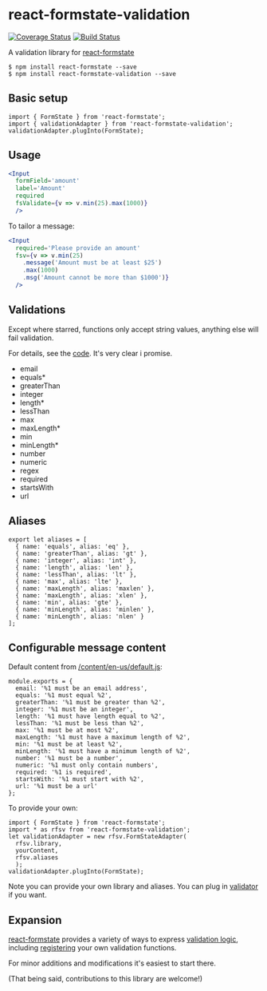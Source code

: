 # react-formstate-validation

[![Coverage Status](https://coveralls.io/repos/github/dtrelogan/react-formstate-validation/badge.svg?branch=master)](https://coveralls.io/github/dtrelogan/react-formstate-validation?branch=master)
[![Build Status](https://travis-ci.org/dtrelogan/react-formstate-validation.svg?branch=master)](https://travis-ci.org/dtrelogan/react-formstate-validation)

A validation library for [react-formstate](https://www.npmjs.com/package/react-formstate)

    $ npm install react-formstate --save
    $ npm install react-formstate-validation --save

## Basic setup

```es6
import { FormState } from 'react-formstate';
import { validationAdapter } from 'react-formstate-validation';
validationAdapter.plugInto(FormState);
```

## Usage

```jsx
<Input
  formField='amount'
  label='Amount'
  required
  fsValidate={v => v.min(25).max(1000)}
  />
```

To tailor a message:

```jsx
<Input
  required='Please provide an amount'
  fsv={v => v.min(25)
    .message('Amount must be at least $25')
    .max(1000)
    .msg('Amount cannot be more than $1000')}
  />
```

## Validations

Except where starred, functions only accept string values, anything else will fail validation.

For details, see the [code](/index.es6). It's very clear i promise.

- email
- equals*
- greaterThan
- integer
- length*
- lessThan
- max
- maxLength*
- min
- minLength*
- number
- numeric
- regex
- required
- startsWith
- url

## Aliases

```es6
export let aliases = [
  { name: 'equals', alias: 'eq' },
  { name: 'greaterThan', alias: 'gt' },
  { name: 'integer', alias: 'int' },
  { name: 'length', alias: 'len' },
  { name: 'lessThan', alias: 'lt' },
  { name: 'max', alias: 'lte' },
  { name: 'maxLength', alias: 'maxlen' },
  { name: 'maxLength', alias: 'xlen' },
  { name: 'min', alias: 'gte' },
  { name: 'minLength', alias: 'minlen' },
  { name: 'minLength', alias: 'nlen' }
];
```

## Configurable message content

Default content from [/content/en-us/default.js](/content/en-us/default.js):

```es6
module.exports = {
  email: '%1 must be an email address',
  equals: '%1 must equal %2',
  greaterThan: '%1 must be greater than %2',
  integer: '%1 must be an integer',
  length: '%1 must have length equal to %2',
  lessThan: '%1 must be less than %2',
  max: '%1 must be at most %2',
  maxLength: '%1 must have a maximum length of %2',
  min: '%1 must be at least %2',
  minLength: '%1 must have a minimum length of %2',
  number: '%1 must be a number',
  numeric: '%1 must only contain numbers',
  required: '%1 is required',
  startsWith: '%1 must start with %2',
  url: '%1 must be a url'
};
```

To provide your own:

```es6
import { FormState } from 'react-formstate';
import * as rfsv from 'react-formstate-validation';
let validationAdapter = new rfsv.FormStateAdapter(
  rfsv.library,
  yourContent,
  rfsv.aliases
  );
validationAdapter.plugInto(FormState);
```

Note you can provide your own library and aliases. You can plug in [validator](https://www.npmjs.com/package/validator) if you want.

## Expansion

[react-formstate](https://www.npmjs.com/package/react-formstate) provides a variety of ways to express [validation logic](https://github.com/dtrelogan/react-formstate/blob/master/docs/validationWiring.md), including [registering](https://github.com/dtrelogan/react-formstate/blob/master/docs/validationWiring.md#registering-validation-functions) your own validation functions.

For minor additions and modifications it's easiest to start there.

(That being said, contributions to this library are welcome!)
